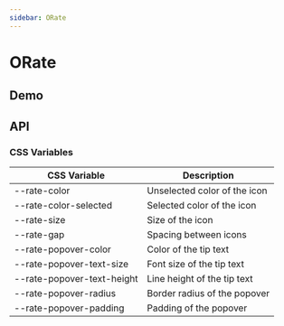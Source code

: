 ```yaml
---
sidebar: ORate
---
```


# ORate

## Demo

<!-- @usage RateUsage -->
<!-- @case RateLabel -->
<!-- @case CustomIcon -->
<!-- @case CustomIconOutline -->

<!-- @case:a|k|e ThemeRate -->

## API

### CSS Variables

| CSS Variable | Description |
| --- | --- |
| \-\-rate-color | Unselected color of the icon |
| \-\-rate-color-selected | Selected color of the icon |
| \-\-rate-size | Size of the icon |
| \-\-rate-gap | Spacing between icons |
| \-\-rate-popover-color | Color of the tip text |
| \-\-rate-popover-text-size | Font size of the tip text |
| \-\-rate-popover-text-height | Line height of the tip text |
| \-\-rate-popover-radius | Border radius of the popover |
| \-\-rate-popover-padding | Padding of the popover |

<!-- @api ORate -->
